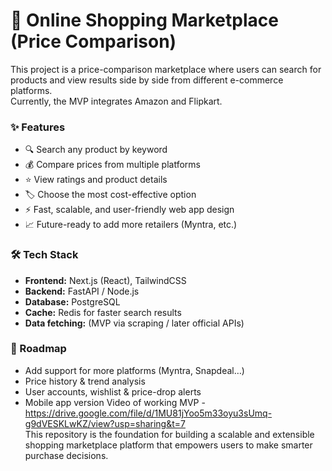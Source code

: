 # 🛒 Online Shopping Marketplace (Price Comparison)

This project is a price-comparison marketplace where users can search for products and view results side by side from different e-commerce platforms.  
Currently, the MVP integrates Amazon and Flipkart.  

### ✨ Features
- 🔍 Search any product by keyword
- 💰 Compare prices from multiple platforms
- ⭐ View ratings and product details
- 🏷️ Choose the most cost-effective option
- ⚡ Fast, scalable, and user-friendly web app design
- 📈 Future-ready to add more retailers (Myntra, etc.)

### 🛠️ Tech Stack
- **Frontend:** Next.js (React), TailwindCSS
- **Backend:** FastAPI / Node.js
- **Database:** PostgreSQL
- **Cache:** Redis for faster search results
- **Data fetching:** (MVP via scraping / later official APIs)

### 🚀 Roadmap
- Add support for more platforms (Myntra, Snapdeal…)
- Price history & trend analysis
- User accounts, wishlist & price-drop alerts
- Mobile app version
Video of working MVP -  https://drive.google.com/file/d/1MU81jYoo5m33oyu3sUmq-g9dVESKLwKZ/view?usp=sharing&t=7  
This repository is the foundation for building a scalable and extensible shopping marketplace platform that empowers users to make smarter purchase decisions.
